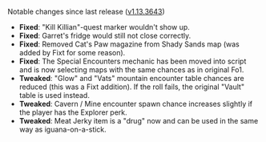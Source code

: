 Notable changes since last release ([v1.13.3643](https://github.com/rotators/Fo1in2/releases/tag/v1.13.3643))

- **Fixed**: "Kill Killian"-quest marker wouldn't show up.
- **Fixed**: Garret's fridge would still not close correctly.
- **Fixed**: Removed Cat's Paw magazine from Shady Sands map (was added by Fixt for some reason).
- **Fixed**: The Special Encounters mechanic has been moved into script and is now selecting maps with the same chances as in original Fo1.
- **Tweaked**: "Glow" and "Vats" mountain encounter table chances are reduced (this was a Fixt addition). If the roll fails, the original "Vault" table is used instead.
- **Tweaked**: Cavern / Mine encounter spawn chance increases slightly if the player has the Explorer perk.
- **Tweaked**: Meat Jerky item is a "drug" now and can be used in the same way as iguana-on-a-stick.
